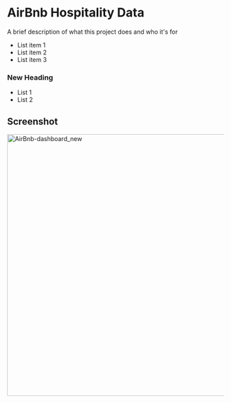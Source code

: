 
# AirBnb Hospitality Data

A brief description of what this project does and who it's for

- List item 1
- List item 2
- List item 3

### New Heading
 - List 1
 - List 2
## Screenshot
<img width="1139" height="609" alt="AirBnb-dashboard_new" src="https://github.com/user-attachments/assets/4dbc2903-7e4a-44b9-8599-e2ce623d1075" />


   





